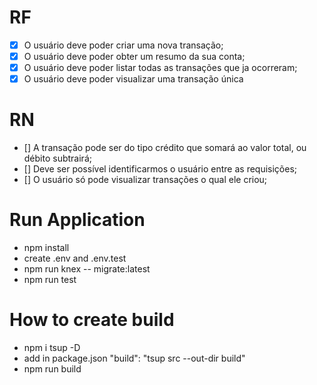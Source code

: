 # RF

- [x] O usuário deve poder criar uma nova transação;
- [x] O usuário deve poder obter um resumo da sua conta;
- [x] O usuário deve poder listar todas as transações que ja ocorreram;
- [x] O usuário deve poder visualizar uma transação única

# RN

- [] A transação pode ser do tipo crédito que somará ao valor total, ou débito subtrairá;
- [] Deve ser possível identificarmos o usuário entre as requisições;
- [] O usuário só pode visualizar transações o qual ele criou;

# Run Application
- npm install
- create .env and .env.test
- npm run knex -- migrate:latest
- npm run test

# How to create build
- npm i tsup -D
- add in package.json "build": "tsup src --out-dir build"
- npm run build